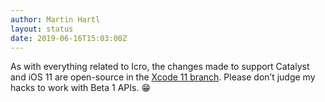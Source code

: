 ```yaml
---
author: Martin Hartl
layout: status
date: 2019-06-16T15:03:00Z
---
```

As with everything related to Icro, the changes made to support Catalyst and iOS 11 are open-source in the [Xcode 11 branch](https://github.com/hartlco/Icro/tree/Xcode11?files=1).
Please don’t judge my hacks to work with Beta 1 APIs. 😁